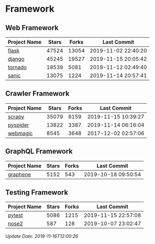 # Framework

## Web Framework

| Project Name | Stars | Forks | Last Commit |
| ------------ | ----- | ----- | ----------- |
| [flask](https://github.com/pallets/flask) | 47524 | 13054 | 2019-11-02 22:40:20 |
| [django](https://github.com/django/django) | 45245 | 19527 | 2019-11-15 20:05:42 |
| [tornado](https://github.com/tornadoweb/tornado) | 18539 | 5081 | 2019-11-12 02:49:40 |
| [sanic](https://github.com/huge-success/sanic) | 13075 | 1224 | 2019-11-14 20:57:41 |

## Crawler Framework

| Project Name | Stars | Forks | Last Commit |
| ------------ | ----- | ----- | ----------- |
| [scrapy](https://github.com/scrapy/scrapy) | 35079 | 8159 | 2019-11-15 10:39:27 |
| [pyspider](https://github.com/binux/pyspider) | 13822 | 3387 | 2019-11-14 06:16:04 |
| [webmagic](https://github.com/code4craft/webmagic) | 8545 | 3648 | 2017-12-02 02:57:06 |

## GraphQL Framework

| Project Name | Stars | Forks | Last Commit |
| ------------ | ----- | ----- | ----------- |
| [graphene](https://github.com/graphql-python/graphene) | 5152 | 543 | 2019-10-18 09:50:54 |

## Testing Framework

| Project Name | Stars | Forks | Last Commit |
| ------------ | ----- | ----- | ----------- |
| [pytest](https://github.com/pytest-dev/pytest) | 5086 | 1215 | 2019-11-15 22:57:08 |
| [nose2](https://github.com/nose-devs/nose2) | 587 | 128 | 2019-10-07 23:02:47 |

*Update Date: 2019-11-16T12:00:26*